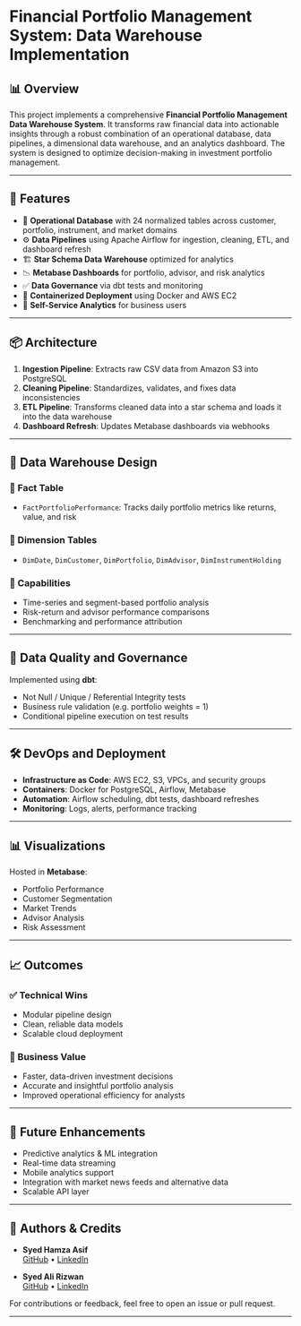 # Financial Portfolio Management System: Data Warehouse Implementation

## 📊 Overview

This project implements a comprehensive **Financial Portfolio Management Data Warehouse System**. It transforms raw financial data into actionable insights through a robust combination of an operational database, data pipelines, a dimensional data warehouse, and an analytics dashboard. The system is designed to optimize decision-making in investment portfolio management.

---

## 🚀 Features

- 📁 **Operational Database** with 24 normalized tables across customer, portfolio, instrument, and market domains
- ⚙️ **Data Pipelines** using Apache Airflow for ingestion, cleaning, ETL, and dashboard refresh
- 🏗️ **Star Schema Data Warehouse** optimized for analytics
- 📉 **Metabase Dashboards** for portfolio, advisor, and risk analytics
- ✅ **Data Governance** via dbt tests and monitoring
- 🐳 **Containerized Deployment** using Docker and AWS EC2
- 🔁 **Self-Service Analytics** for business users

---

## 📦 Architecture

1. **Ingestion Pipeline**: Extracts raw CSV data from Amazon S3 into PostgreSQL
2. **Cleaning Pipeline**: Standardizes, validates, and fixes data inconsistencies
3. **ETL Pipeline**: Transforms cleaned data into a star schema and loads it into the data warehouse
4. **Dashboard Refresh**: Updates Metabase dashboards via webhooks

---

## 🧱 Data Warehouse Design

### 🔸 Fact Table
- `FactPortfolioPerformance`: Tracks daily portfolio metrics like returns, value, and risk

### 🔹 Dimension Tables
- `DimDate`, `DimCustomer`, `DimPortfolio`, `DimAdvisor`, `DimInstrumentHolding`

### 🧠 Capabilities
- Time-series and segment-based portfolio analysis  
- Risk-return and advisor performance comparisons  
- Benchmarking and performance attribution

---

## 🧼 Data Quality and Governance

Implemented using **dbt**:
- Not Null / Unique / Referential Integrity tests
- Business rule validation (e.g. portfolio weights = 1)
- Conditional pipeline execution on test results

---

## 🛠️ DevOps and Deployment

- **Infrastructure as Code**: AWS EC2, S3, VPCs, and security groups
- **Containers**: Docker for PostgreSQL, Airflow, Metabase
- **Automation**: Airflow scheduling, dbt tests, dashboard refreshes
- **Monitoring**: Logs, alerts, performance tracking

---

## 📊 Visualizations

Hosted in **Metabase**:
- Portfolio Performance
- Customer Segmentation
- Market Trends
- Advisor Analysis
- Risk Assessment

---

## 📈 Outcomes

### ✅ Technical Wins
- Modular pipeline design
- Clean, reliable data models
- Scalable cloud deployment

### 💼 Business Value
- Faster, data-driven investment decisions
- Accurate and insightful portfolio analysis
- Improved operational efficiency for analysts

---

## 🧭 Future Enhancements

- Predictive analytics & ML integration  
- Real-time data streaming  
- Mobile analytics support  
- Integration with market news feeds and alternative data  
- Scalable API layer

---

## 🧠 Authors & Credits

- **Syed Hamza Asif**  
  [GitHub](https://github.com/syedhamzasiff) • [LinkedIn](https://www.linkedin.com/in/syedhamzasiff/)

- **Syed Ali Rizwan**  
  [GitHub](https://github.com/rzn1337) • [LinkedIn](https://www.linkedin.com/in/syedalirizwann/)

For contributions or feedback, feel free to open an issue or pull request.

---
